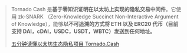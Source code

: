 



> Tornado Cash 是**基于零知识证明在以太坊上实现的隐私交易中间件**。它使用 zk-SNARK （Zero-Knowledge Succinct Non-Interactive Argument of Knowledge），能够**以不可追溯的方式将 ETH 以及 ERC20 代币（目前支持 DAI，cDAI，USDC，USDT，WBTC）发送到任何地址。**
>
> [五分钟读懂以太坊生态隐私项目 Tornado.Cash](https://www.chainnews.com/articles/613306894222.htm)